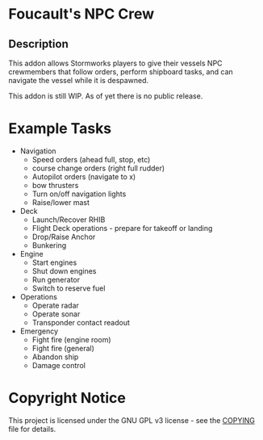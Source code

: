 # Foucault's NPC Crew

## Description

This addon allows Stormworks players to give their vessels NPC crewmembers that follow orders, perform shipboard tasks, and can navigate the vessel while it is despawned. 

This addon is still WIP. As of yet there is no public release.

# Example Tasks
- Navigation
    - Speed orders (ahead full, stop, etc)
    - course change orders (right full rudder)
    - Autopilot orders (navigate to x)
    - bow thrusters
    - Turn on/off navigation lights
    - Raise/lower mast
- Deck
    - Launch/Recover RHIB
    - Flight Deck operations - prepare for takeoff or landing 
    - Drop/Raise Anchor
    - Bunkering
- Engine 
    - Start engines
    - Shut down engines
    - Run generator
    - Switch to reserve fuel
- Operations
    - Operate radar 
    - Operate sonar 
    - Transponder contact readout
- Emergency
    - Fight fire (engine room)
    - Fight fire (general)
    - Abandon ship 
    - Damage control

# Copyright Notice

This project is licensed under the GNU GPL v3 license - see the [COPYING](https://github.com/ryanhund/SW-Addon-NPC-Crew/blob/main/COPYING) file for details.